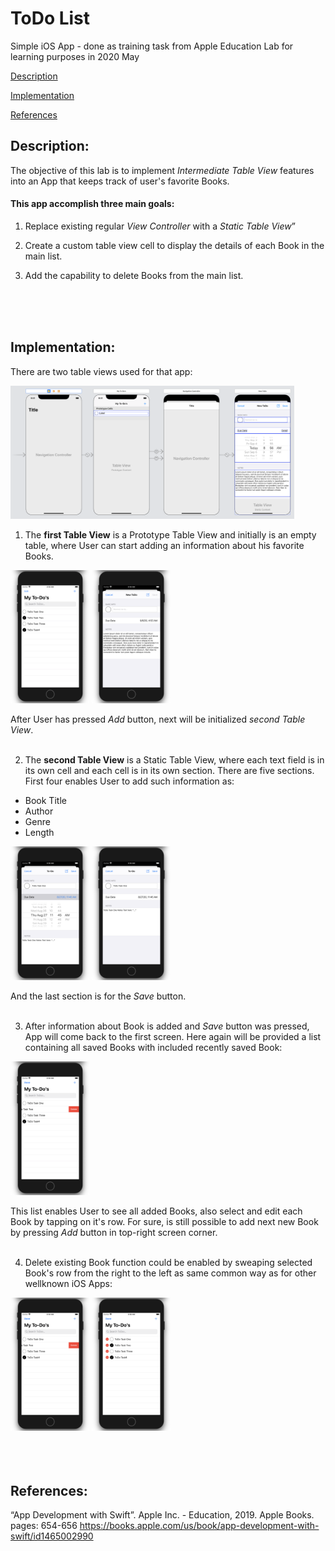 # ToDo List
Simple iOS App - done as training task from Apple Education Lab for learning purposes in 2020 May

[Description](#description)

[Implementation](#implementation)

[References](#references)

## Description:
The objective of this lab is to implement _Intermediate Table View_ features into an App that keeps track of user's favorite Books.

#### This app accomplish three main goals:
  1. Replace existing regular _View Controller_ with a _Static Table View_”
  
  2. Create a custom table view cell to display the details of each Book in the main list.
  
  3. Add the capability to delete Books from the main list.
<br>
<br>
<br>
  
## Implementation: 
There are two table views used for that app:

<img src="/ToDoList-screens/tableViews.png" width="90%">
<br>

1. The __first Table View__ is a Prototype Table View and initially is an empty table, where User can start adding an information about his favorite Books.

<img src="/ToDoList-screens/to-do-list_01.png" width="25%"> <img src="/ToDoList-screens/to-do-list_02.png" width="25%">

After User has pressed _Add_ button, next will be initialized _second Table View_.
<br>
<br>

2. The __second Table View__ is a Static Table View, where each text field is in its own cell and each cell is in its own section. There are five sections. First four enables User to add such information as:
  * Book Title
  * Author
  * Genre
  * Length
  
<img src="/ToDoList-screens/to-do-list_03.png" width="25%"> <img src="/ToDoList-screens/to-do-list_04.png" width="25%">

And the last section is for the _Save_ button.
<br>
<br>

3. After information about Book is added and _Save_ button was pressed, App will come back to the first screen. Here again will be provided a list containing all saved Books with included recently saved Book:

<img src="/ToDoList-screens/to-do-list_05.png" width="25%">

This list enables User to see all added Books, also select and edit each Book by tapping on it's row. For sure, is still possible to add next new Book by pressing _Add_ button in top-right screen corner.
<br>
<br>

4. Delete existing Book function could be enabled by sweaping selected Book's row from the right to the left as same common way as for other wellknown iOS Apps:

<img src="/ToDoList-screens/to-do-list_05.png" width="25%"> <img src="/ToDoList-screens/to-do-list_06.png" width="25%">
<br>   
<br>
<br>

## References:
“App Development with Swift”. Apple Inc. - Education, 2019. Apple Books. pages: 654-656
https://books.apple.com/us/book/app-development-with-swift/id1465002990
